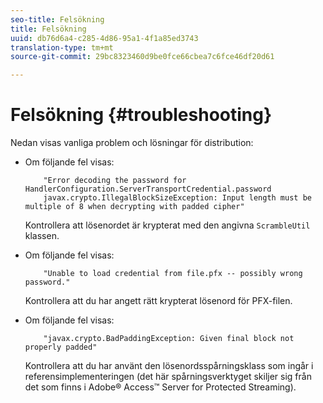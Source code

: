 ```yaml
---
seo-title: Felsökning
title: Felsökning
uuid: db76d6a4-c285-4d86-95a1-4f1a85ed3743
translation-type: tm+mt
source-git-commit: 29bc8323460d9be0fce66cbea7c6fce46df20d61

---
```



# Felsökning {#troubleshooting}

Nedan visas vanliga problem och lösningar för distribution:

* Om följande fel visas:

   ```
       "Error decoding the password for HandlerConfiguration.ServerTransportCredential.password  
       javax.crypto.IllegalBlockSizeException: Input length must be multiple of 8 when decrypting with padded cipher"
   ```

   Kontrollera att lösenordet är krypterat med den angivna `ScrambleUtil` klassen.

* Om följande fel visas:

   ```
       "Unable to load credential from file.pfx -- possibly wrong password."
   ```

   Kontrollera att du har angett rätt krypterat lösenord för PFX-filen.

* Om följande fel visas:

   ```
       "javax.crypto.BadPaddingException: Given final block not properly padded"
   ```

   Kontrollera att du har använt den lösenordsspårningsklass som ingår i referensimplementeringen (det här spårningsverktyget skiljer sig från det som finns i Adobe® Access™ Server for Protected Streaming).

